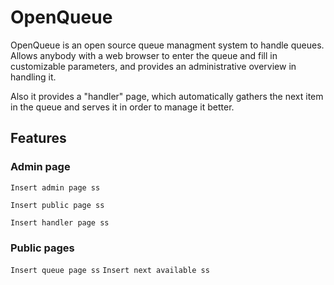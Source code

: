 # OpenQueue

OpenQueue is an open source queue managment system to handle queues. Allows anybody with a web browser to enter the queue and fill in customizable parameters, and provides an administrative overview in handling it.

Also it provides a "handler" page, which automatically gathers the next item in the queue and serves it in order to manage it better.

## Features

### Admin page
``Insert admin page ss``

``Insert public page ss``

``Insert handler page ss``

### Public pages
``Insert queue page ss``
``Insert next available ss``


